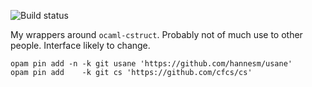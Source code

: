 ![Build status](https://travis-ci.org/cfcs/ocaml-cs.svg?branch=master)

My wrappers around `ocaml-cstruct`. Probably not of much use to other people. Interface likely to change.

```shell
opam pin add -n -k git usane 'https://github.com/hannesm/usane'
opam pin add    -k git cs 'https://github.com/cfcs/cs'
```
